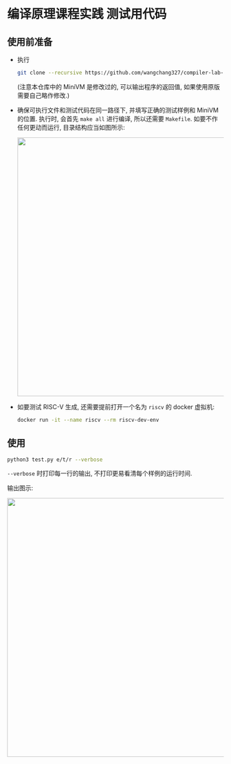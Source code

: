 # 编译原理课程实践 测试用代码

## 使用前准备

* 执行
  ```bash
  git clone --recursive https://github.com/wangchang327/compiler-lab-test-driver.git
  ```
  (注意本仓库中的 MiniVM 是修改过的, 可以输出程序的返回值, 如果使用原版需要自己略作修改.)

* 确保可执行文件和测试代码在同一路径下, 并填写正确的测试样例和 MiniVM 的位置. 执行时, 会首先 ```make all``` 进行编译, 所以还需要 ```Makefile```. 如要不作任何更动而运行, 目录结构应当如图所示:

  <img src="tree.png" width="600px" />

* 如要测试 RISC-V 生成, 还需要提前打开一个名为 ```riscv``` 的 docker 虚拟机:

  ```bash
  docker run -it --name riscv --rm riscv-dev-env
  ```

## 使用

````bash
python3 test.py e/t/r --verbose
````

```--verbose``` 时打印每一行的输出, 不打印更易看清每个样例的运行时间.

输出图示:

<img src="fig.png" width="600px" />
